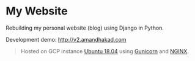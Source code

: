 # My Website
Rebuilding my personal website (blog) using Django in Python.

Development demo: http://v2.amandhakad.com

> Hosted on GCP instance [Ubuntu 18.04](https://www.ubuntu.com/) using [Gunicorn](https://gunicorn.org/) and [NGINX](http://nginx.org/).
